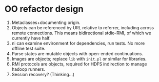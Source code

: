 # OO refactor design
1. Metaclasses+documenting origin.
2. Objects can be referenced by URL relative to referrer, including across
   remote connections. This means bidirectional stdio-RMI, of which we
   currently have half.
3. ni can examine environment for dependencies, run tests. No more offline
   test suite.
4. Parse states are mutable objects with open-ended continuations.
5. Images are objects; replace `lib` with `init.pl` or similar for libraries.
6. RMI protocols are objects, required for HDFS indirection to manage hadoop
   runners.
7. Session recovery? (Thinking...)
